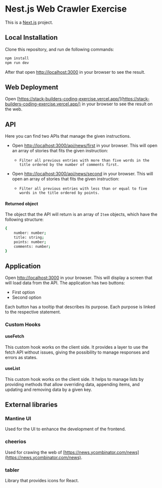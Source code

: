 # Nest.js Web Crawler Exercise

This is a [Next.js](https://nextjs.org/) project.

## Local Installation

Clone this repository, and run de following commands:

```bash
npm install
npm run dev
```

After that open [http://localhost:3000](http://localhost:3000) in your browser to see the result.

## Web Deployment

Open [https://stack-builders-coding-exercise.vercel.app/](https://stack-builders-coding-exercise.vercel.app/) in your browser to see the result on the web.

## API

Here you can find two APIs that manage the given instructions.

- Open [http://localhost:3000/api/news/first](http://localhost:3000/api/news/first) in your browser. This will open an array of stories that fits the given instruction:

    - `Filter all previous entries with more than five words in the title ordered by the number of comments first.`

- Open [http://localhost:3000/api/news/second](http://localhost:3000/api/news/second) in your browser. This will open an array of stories that fits the given instruction:

    - `Filter all previous entries with less than or equal to five words in the title ordered by points.`

#### Returned object

The object that the API will return is an array of `Item` objects, which have the following structure:

```bash
{
    number: number;
    title: string;
    points: number;
    comments: number;
}
```

## Application

Open [http://localhost:3000](http://localhost:3000) in your browser. This will display a screen that will load data from the API. The application has two buttons:

- First option
- Second option

Each button has a tooltip that describes its purpose. Each purpose is linked to the respective statement.

### Custom Hooks

#### useFetch

This custom hook works on the client side. It provides a layer to use the fetch API without issues, giving the possibility to manage responses and errors as states.

#### useList

This custom hook works on the client side. It helps to manage lists by providing methods that allow overriding data, appending items, and updating and removing data by a given key.

## External libraries

### Mantine UI

Used for the UI to enhance the development of the frontend.

### cheerios

Used for crawing the web of [https://news.ycombinator.com/news](https://news.ycombinator.com/news).

### tabler

Library that provides icons for React.